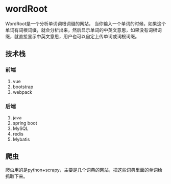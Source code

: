 # wordRoot

WordRoot是一个分析单词词根词缀的网站， 当你输入一个单词的时候，如果这个单词有词根词缀，就会分析出来，然后显示单词的中英文意思，如果没有词根词缀，就直接显示中英文意思，用户也可以自定上传单词或词根词缀。

## 技术栈

### 前端

1. vue
2. bootstrap
3. webpack 

### 后端

1. java
2. spring boot
3. MySQL
4. redis
5. Mybatis

## 爬虫

爬虫用的是python+scrapy，主要是几个词典的网站，把这些词典里面的单词给抓取下来。